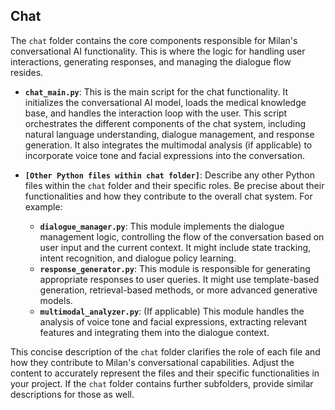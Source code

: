 ## Chat

The `chat` folder contains the core components responsible for Milan's conversational AI functionality.  This is where the logic for handling user interactions, generating responses, and managing the dialogue flow resides.

* **`chat_main.py`**: This is the main script for the chat functionality. It initializes the conversational AI model, loads the medical knowledge base, and handles the interaction loop with the user.  This script orchestrates the different components of the chat system, including natural language understanding, dialogue management, and response generation.  It also integrates the multimodal analysis (if applicable) to incorporate voice tone and facial expressions into the conversation.

* **`[Other Python files within chat folder]`**:  Describe any other Python files within the `chat` folder and their specific roles. Be precise about their functionalities and how they contribute to the overall chat system.  For example:
    * **`dialogue_manager.py`**: This module implements the dialogue management logic, controlling the flow of the conversation based on user input and the current context.  It might include state tracking, intent recognition, and dialogue policy learning.
    * **`response_generator.py`**:  This module is responsible for generating appropriate responses to user queries.  It might use template-based generation, retrieval-based methods, or more advanced generative models.
    * **`multimodal_analyzer.py`**: (If applicable) This module handles the analysis of voice tone and facial expressions, extracting relevant features and integrating them into the dialogue context.


This concise description of the `chat` folder clarifies the role of each file and how they contribute to Milan's conversational capabilities.  Adjust the content to accurately represent the files and their specific functionalities in your project.  If the `chat` folder contains further subfolders, provide similar descriptions for those as well.